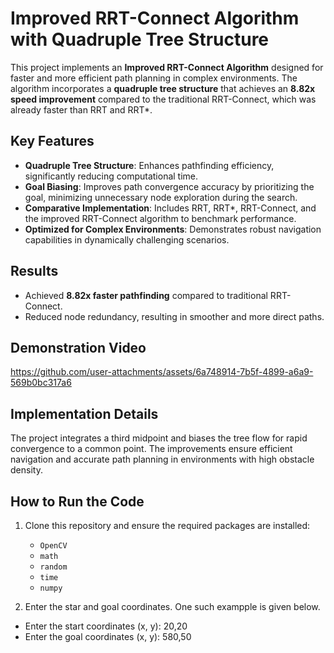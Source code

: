 # Improved RRT-Connect Algorithm with Quadruple Tree Structure

This project implements an **Improved RRT-Connect Algorithm** designed for faster and more efficient path planning in complex environments. The algorithm incorporates a **quadruple tree structure** that achieves an **8.82x speed improvement** compared to the traditional RRT-Connect, which was already faster than RRT and RRT*.

## Key Features
- **Quadruple Tree Structure**: Enhances pathfinding efficiency, significantly reducing computational time.
- **Goal Biasing**: Improves path convergence accuracy by prioritizing the goal, minimizing unnecessary node exploration during the search.
- **Comparative Implementation**: Includes RRT, RRT*, RRT-Connect, and the improved RRT-Connect algorithm to benchmark performance.
- **Optimized for Complex Environments**: Demonstrates robust navigation capabilities in dynamically challenging scenarios.

## Results
- Achieved **8.82x faster pathfinding** compared to traditional RRT-Connect.
- Reduced node redundancy, resulting in smoother and more direct paths.

## Demonstration Video
https://github.com/user-attachments/assets/6a748914-7b5f-4899-a6a9-569b0bc317a6

## Implementation Details
The project integrates a third midpoint and biases the tree flow for rapid convergence to a common point. The improvements ensure efficient navigation and accurate path planning in environments with high obstacle density.



## How to Run the Code
1. Clone this repository and ensure the required packages are installed:
   - `OpenCV`
   - `math`
   - `random`
   - `time`
   - `numpy`

2. Enter the star and goal coordinates. One such exampple is given below.
  - Enter the start coordinates (x, y): 20,20
  - Enter the goal coordinates (x, y): 580,50
